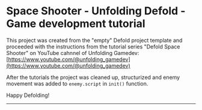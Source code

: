 # Space Shooter - Unfolding Defold - Game development tutorial

This project was created from the "empty" Defold project template and proceeded with the instructions from the tutorial series "Defold Space Shooter" on YouTube cahnnel of Unfolding Gamedev: [https://www.youtube.com/@unfolding_gamedev](https://www.youtube.com/@unfolding_gamedev)

After the tutorials the project was cleaned up, structurized and enemy movement was added to `enemy.script` in `init()` function.

Happy Defolding!

---
